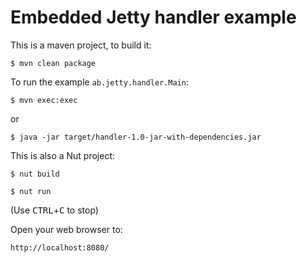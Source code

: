 Embedded Jetty handler example
==============================

This is a maven project, to build it:

    $ mvn clean package

To run the example `ab.jetty.handler.Main`:

    $ mvn exec:exec

or

    $ java -jar target/handler-1.0-jar-with-dependencies.jar


This is also a Nut project:

    $ nut build

    $ nut run


(Use <kbd>CTRL</kbd>+<kbd>C</kbd> to stop)

Open your web browser to:

    http://localhost:8080/
